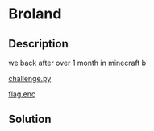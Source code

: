 # Broland

## Description

we back after over 1 month in minecraft b

[challenge.py](./challeng.py)

[flag.enc](./flag.enc)

## Solution
